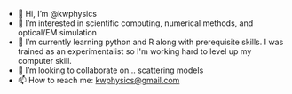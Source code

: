 - 👋 Hi, I’m @kwphysics
- 👀 I’m interested in scientific computing, numerical methods, and optical/EM simulation
- 🌱 I’m currently learning python and R along with prerequisite skills. I was trained as an experimentalist so I'm working hard to level up my computer skill.
- 💞️ I’m looking to collaborate on... scattering models
- 📫 How to reach me: kwphysics@gmail.com

<!---
kwphysics/kwphysics is a ✨ special ✨ repository because its `README.md` (this file) appears on your GitHub profile.
You can click the Preview link to take a look at your changes.
--->
